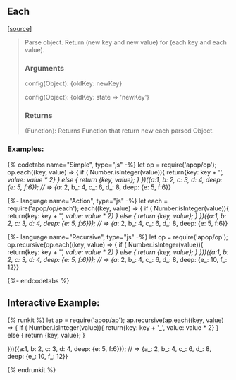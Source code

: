 ## Each 
[[source]({{book.rep}}/actions/object/each.js)]

> Parse object. Return (new key and new value) for (each key and each value).
> ### Arguments
> 
> config(Object): {oldKey: newKey}
>
> config(Object): {oldKey: state => 'newKey'}
> 
> ### Returns
> 
> (Function): Returns Function that return new each parsed Object.

### Examples: 
{% codetabs name="Simple", type="js" -%} 
let op = require('apop/op');
op.each((key, value) => {
     if ( Number.isInteger(value)){
        return{key: key + '_', value: value * 2}
      } else {
        return {key, value};
      }
})({a:1, b: 2, c: 3, d: 4, deep: {e: 5, f:6});
// => {a_: 2, b_: 4, c_: 6, d_: 8, deep: {e: 5, f:6}}

{%- language name="Action", type="js" -%}
let each = require('apop/op/each');
each((key, value) => {
     if ( Number.isInteger(value)){
        return{key: key + '_', value: value * 2}
      } else {
        return {key, value};
      }
})({a:1, b: 2, c: 3, d: 4, deep: {e: 5, f:6}});
// => {a_: 2, b_: 4, c_: 6, d_: 8, deep: {e: 5, f:6}}

{%- language name="Recursive", type="js" -%}
let op = require('apop/op');
op.recursive(op.each((key, value) => {
     if ( Number.isInteger(value)){
        return{key: key + '_', value: value * 2}
      } else {
        return {key, value};
      }
}))({a:1, b: 2, c: 3, d: 4, deep: {e: 5, f:6}});
// => {a_: 2, b_: 4, c_: 6, d_: 8, deep: {e_: 10, f_: 12}}

{%- endcodetabs %}

## Interactive Example:

{% runkit %}
let ap = require('apop/ap');
ap.recursive(ap.each((key, value) => {
   if ( Number.isInteger(value)){
     return{key: key + '_', value: value * 2}
   } else {
     return {key, value};
   }
   
}))({a:1, b: 2, c: 3, d: 4, deep: {e: 5, f:6}});
// => {a_: 2, b_: 4, c_: 6, d_: 8, deep: {e_: 10, f_: 12}}

{% endrunkit %}



